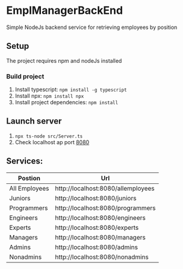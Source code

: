 # EmplManagerBackEnd

Simple NodeJs backend service for retrieving employees by position

## Setup 

The project requires npm and nodeJs installed

### Build project

1. Install typescript: `npm install -g typescript`
2. Install npx: `npm install npx`
3. Install project dependencies: `npm install`

## Launch server

1. `npx ts-node src/Server.ts`
2. Check localhost ap port [8080](http://localhost:8080/)

## Services:

| Postion | Url | 
|--------|-------|
|All Employees  | http://localhost:8080/allemployees |
|Juniors  | http://localhost:8080/juniors |
|Programmers  | http://localhost:8080/programmers |
|Engineers  | http://localhost:8080/engineers |
|Experts  | http://localhost:8080/experts |
|Managers  | http://localhost:8080/managers |
|Admins  | http://localhost:8080/admins |
|Nonadmins  | http://localhost:8080/nonadmins |